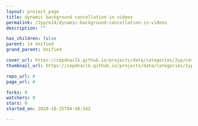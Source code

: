 ```yaml
---
layout: project_page
title: dynamic background cancellation in videos
permalink: /2yp/e14/dynamic-background-cancellation-in-videos
description: ""

has_children: false
parent: 14 Unified
grand_parent: Unified

cover_url: https://cepdnaclk.github.io/projects/data/categories/2yp/cover_page.jpg
thumbnail_url: https://cepdnaclk.github.io/projects/data/categories/2yp/thumbnail.jpg

repo_url: #
page_url: #

forks: 0
watchers: 0
stars: 0
started_on: 2020-10-25T04:48:54Z

---
```

    